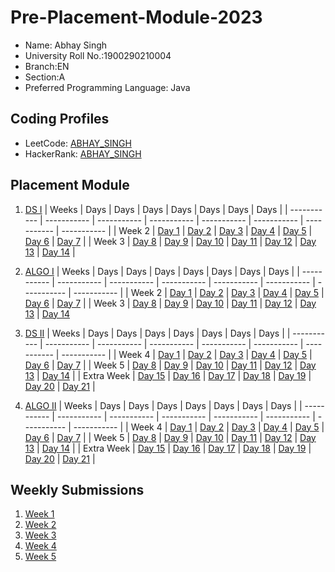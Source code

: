 # Pre-Placement-Module-2023

- Name: Abhay Singh
- University Roll No.:1900290210004
- Branch:EN
- Section:A
- Preferred Programming Language: Java

## Coding Profiles
- LeetCode: [ABHAY_SINGH](https://leetcode.com/user8054Uf/)
- HackerRank: [ABHAY_SINGH](https://www.hackerrank.com/abhay_1923ei1004)

## Placement Module
1. [DS I](https://github.com/AbhaySingh2002/Pre-Placement-Module-2023/tree/main/DS%20I)
    | Weeks | Days | Days | Days | Days | Days | Days | Days |
    | ----------- | ----------- | ----------- | ----------- | ----------- | ----------- | ----------- | ----------- | 
    | Week 2 | [Day 1](https://github.com/AbhaySingh2002/Pre-Placement-Module-2023/tree/main/DS%20I/Day%201) | [Day 2](https://github.com/AbhaySingh2002/Pre-Placement-Module-2023/tree/main/DS%20I/Day%202) | [Day 3](https://github.com/AbhaySingh2002/Pre-Placement-Module-2023/tree/main/DS%20I/Day%203) | [Day 4](https://github.com/AbhaySingh2002/Pre-Placement-Module-2023/tree/main/DS%20I/Day%204) | [Day 5](https://github.com/AbhaySingh2002/Pre-Placement-Module-2023/tree/main/DS%20I/Day%205) | [Day 6](https://github.com/AbhaySingh2002/Pre-Placement-Module-2023/tree/main/DS%20I/Day%206) | [Day 7](https://github.com/AbhaySingh2002/Pre-Placement-Module-2023/tree/main/DS%20I/Day%207) |
    | Week 3 | [Day 8](https://github.com/AbhaySingh2002/Pre-Placement-Module-2023/tree/main/DS%20I/Day%208) | [Day 9](https://github.com/AbhaySingh2002/Pre-Placement-Module-2023/tree/main/DS%20I/Day%209) | [Day 10](https://github.com/AbhaySingh2002/Pre-Placement-Module-2023/tree/main/DS%20I/Day%2010) | [Day 11](https://github.com/AbhaySingh2002/Pre-Placement-Module-2023/tree/main/DS%20I/Day%2011) | [Day 12](https://github.com/AbhaySingh2002/Pre-Placement-Module-2023/tree/main/DS%20I/Day%2012) | [Day 13](https://github.com/AbhaySingh2002/Pre-Placement-Module-2023/tree/main/DS%20I/Day%2013) | [Day 14](https://github.com/AbhaySingh2002/Pre-Placement-Module-2023/tree/main/DS%20I/Day%2014) |
    
2. [ALGO I](https://github.com/AbhaySingh2002/Pre-Placement-Module-2023/tree/main/ALGO%20I)
    | Weeks | Days | Days | Days | Days | Days | Days | Days |
    | ----------- | ----------- | ----------- | ----------- | ----------- | ----------- | ----------- | ----------- |
    | Week 2 | [Day 1](https://github.com/AbhaySingh2002/Pre-Placement-Module-2023/tree/main/ALGO%20I/Day%201) | [Day 2](https://github.com/AbhaySingh2002/Pre-Placement-Module-2023/tree/main/ALGO%20I/Day%202) | [Day 3](https://github.com/AbhaySingh2002/Pre-Placement-Module-2023/tree/main/ALGO%20I/Day%203) | [Day 4](https://github.com/AbhaySingh2002/Pre-Placement-Module-2023/tree/main/ALGO%20I/Day%204) | [Day 5](https://github.com/AbhaySingh2002/Pre-Placement-Module-2023/tree/main/ALGO%20I/Day%205) | [Day 6](https://github.com/AbhaySingh2002/Pre-Placement-Module-2023/tree/main/ALGO%20I/Day%206) | [Day 7](https://github.com/AbhaySingh2002/Pre-Placement-Module-2023/tree/main/ALGO%20I/Day%207) |
    | Week 3 | [Day 8](https://github.com/AbhaySingh2002/Pre-Placement-Module-2023/tree/main/ALGO%20I/Day%208) | [Day 9](https://github.com/AbhaySingh2002/Pre-Placement-Module-2023/tree/main/ALGO%20I/Day%209) | [Day 10](https://github.com/AbhaySingh2002/Pre-Placement-Module-2023/tree/main/ALGO%20I/Day%2010) | [Day 11](https://github.com/AbhaySingh2002/Pre-Placement-Module-2023/tree/main/ALGO%20I/Day%2011) | [Day 12](https://github.com/AbhaySingh2002/Pre-Placement-Module-2023/tree/main/ALGO%20I/Day%2012) | [Day 13](https://github.com/AbhaySingh2002/Pre-Placement-Module-2023/tree/main/ALGO%20I/Day%2013) | [Day 14](https://github.com/AbhaySingh2002/Pre-Placement-Module-2023/tree/main/ALGO%20I/Day%2014)  
    
3. [DS II](https://github.com/AbhaySingh2002/Pre-Placement-Module-2023/tree/main/DS%20II)
    | Weeks | Days | Days | Days | Days | Days | Days | Days |
    | ----------- | ----------- | ----------- | ----------- | ----------- | ----------- | ----------- | ----------- |
    | Week 4 | [Day 1](https://github.com/AbhaySingh2002/Pre-Placement-Module-2023/tree/main/DS%20II/Day%201) | [Day 2](https://github.com/AbhaySingh2002/Pre-Placement-Module-2023/tree/main/DS%20II/Day%202) | [Day 3](https://github.com/AbhaySingh2002/Pre-Placement-Module-2023/tree/main/DS%20II/Day%203) | [Day 4](https://github.com/AbhaySingh2002/Pre-Placement-Module-2023/tree/main/DS%20II/Day%204) | [Day 5](https://github.com/AbhaySingh2002/Pre-Placement-Module-2023/tree/main/DS%20II/Day%205) | [Day 6](https://github.com/AbhaySingh2002/Pre-Placement-Module-2023/tree/main/DS%20II/Day%206) | [Day 7](https://github.com/AbhaySingh2002/Pre-Placement-Module-2023/tree/main/DS%20II/Day%207) | 
    | Week 5 | [Day 8](https://github.com/AbhaySingh2002/Pre-Placement-Module-2023/tree/main/DS%20II/Day%208) | [Day 9](https://github.com/AbhaySingh2002/Pre-Placement-Module-2023/tree/main/DS%20II/Day%209) | [Day 10](https://github.com/AbhaySingh2002/Pre-Placement-Module-2023/tree/main/DS%20II/Day%2010) | [Day 11](https://github.com/AbhaySingh2002/Pre-Placement-Module-2023/tree/main/DS%20II/Day%2011) | [Day 12](https://github.com/AbhaySingh2002/Pre-Placement-Module-2023/tree/main/DS%20II/Day%2012) | [Day 13](https://github.com/AbhaySingh2002/Pre-Placement-Module-2023/tree/main/DS%20II/Day%2013) | [Day 14](https://github.com/AbhaySingh2002/Pre-Placement-Module-2023/tree/main/DS%20II/Day%2014) |
    | Extra Week | [Day 15](https://github.com/AbhaySingh2002/Pre-Placement-Module-2023/tree/main/DS%20II/Day%2015) | [Day 16](https://github.com/AbhaySingh2002/Pre-Placement-Module-2023/tree/main/DS%20II/Day%2016) | [Day 17](https://github.com/AbhaySingh2002/Pre-Placement-Module-2023/tree/main/DS%20II/Day%2017) | [Day 18](https://github.com/AbhaySingh2002/Pre-Placement-Module-2023/tree/main/DS%20II/Day%2018) | [Day 19](https://github.com/AbhaySingh2002/Pre-Placement-Module-2023/tree/main/DS%20II/Day%2019) | [Day 20](https://github.com/AbhaySingh2002/Pre-Placement-Module-2023/tree/main/DS%20II/Day%2020) | [Day 21](https://github.com/AbhaySingh2002/Pre-Placement-Module-2023/tree/main/DS%20II/Day%2021) |
    
4. [ALGO II](https://github.com/AbhaySingh2002/Pre-Placement-Module-2023/tree/main/ALGO%20II)
    | Weeks | Days | Days | Days | Days | Days | Days | Days |
    | ----------- | ----------- | ----------- | ----------- | ----------- | ----------- | ----------- | ----------- |
    | Week 4 | [Day 1](https://github.com/AbhaySingh2002/Pre-Placement-Module-2023/tree/main/ALGO%20II/Day%201) | [Day 2](https://github.com/AbhaySingh2002/Pre-Placement-Module-2023/tree/main/ALGO%20II/Day%202) | [Day 3](https://github.com/AbhaySingh2002/Pre-Placement-Module-2023/tree/main/ALGO%20II/Day%203) | [Day 4](https://github.com/AbhaySingh2002/Pre-Placement-Module-2023/tree/main/ALGO%20II/Day%204) | [Day 5](https://github.com/AbhaySingh2002/Pre-Placement-Module-2023/tree/main/ALGO%20II/Day%205) | [Day 6](https://github.com/AbhaySingh2002/Pre-Placement-Module-2023/tree/main/ALGO%20II/Day%206) | [Day 7](https://github.com/AbhaySingh2002/Pre-Placement-Module-2023/tree/main/ALGO%20II/Day%207) |
    | Week 5 | [Day 8](https://github.com/AbhaySingh2002/Pre-Placement-Module-2023/tree/main/ALGO%20II/Day%208) | [Day 9](https://github.com/AbhaySingh2002/Pre-Placement-Module-2023/tree/main/ALGO%20II/Day%209) | [Day 10](https://github.com/AbhaySingh2002/Pre-Placement-Module-2023/tree/main/ALGO%20II/Day%2010) | [Day 11](https://github.com/AbhaySingh2002/Pre-Placement-Module-2023/tree/main/ALGO%20II/Day%2011) | [Day 12](https://github.com/AbhaySingh2002/Pre-Placement-Module-2023/tree/main/ALGO%20II/Day%2012) | [Day 13](https://github.com/AbhaySingh2002/Pre-Placement-Module-2023/tree/main/ALGO%20II/Day%2013) | [Day 14](https://github.com/AbhaySingh2002/Pre-Placement-Module-2023/tree/main/ALGO%20II/Day%2014) |
    | Extra Week | [Day 15](https://github.com/AbhaySingh2002/Pre-Placement-Module-2023/tree/main/ALGO%20II/Day%2015) | [Day 16](https://github.com/AbhaySingh2002/Pre-Placement-Module-2023/tree/main/ALGO%20II/Day%2016) | [Day 17](https://github.com/AbhaySingh2002/Pre-Placement-Module-2023/tree/main/ALGO%20II/Day%2017) | [Day 18](https://github.com/AbhaySingh2002/Pre-Placement-Module-2023/tree/main/ALGO%20II/Day%2018) | [Day 19](https://github.com/AbhaySingh2002/Pre-Placement-Module-2023/tree/main/ALGO%20II/Day%2019) | [Day 20](https://github.com/AbhaySingh2002/Pre-Placement-Module-2023/tree/main/ALGO%20II/Day%2020) | [Day 21](https://github.com/AbhaySingh2002/Pre-Placement-Module-2023/tree/main/ALGO%20II/Day%2021) |

## Weekly Submissions
1. [Week 1](https://github.com/AbhaySingh2002/Pre-Placement-Module-2023/tree/main/Weekly%20Submissions/Week%201)
2. [Week 2](https://github.com/AbhaySingh2002/Pre-Placement-Module-2023/tree/main/Weekly%20Submissions/Week%202)
3. [Week 3](https://github.com/AbhaySingh2002/Pre-Placement-Module-2023/tree/main/Weekly%20Submissions/Week%203)
4. [Week 4](https://github.com/AbhaySingh2002/Pre-Placement-Module-2023/tree/main/Weekly%20Submissions/Week%204)
5. [Week 5](https://github.com/AbhaySingh2002/Pre-Placement-Module-2023/tree/main/Weekly%20Submissions/Week%205)
